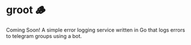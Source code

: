 # groot 🪵
Coming Soon! A simple error logging service written in Go that logs errors to telegram groups using a bot.
